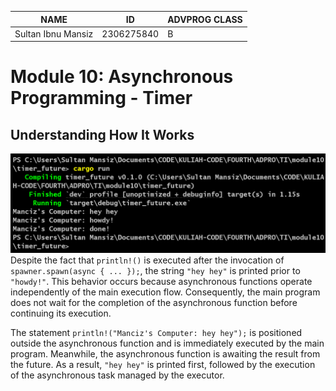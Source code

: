 | NAME               | ID         | ADVPROG CLASS |
| ------------------ | ---------- | ------------- |
| Sultan Ibnu Mansiz | 2306275840 | B             |

# Module 10: Asynchronous Programming - Timer

## Understanding How It Works
![1.2](images/1.2.png)
Despite the fact that `println!()` is executed after the invocation of `spawner.spawn(async { ... });`, the string `"hey hey"` is printed prior to `"howdy!"`. This behavior occurs because asynchronous functions operate independently of the main execution flow. Consequently, the main program does not wait for the completion of the asynchronous function before continuing its execution.

The statement `println!("Manciz's Computer: hey hey");` is positioned outside the asynchronous function and is immediately executed by the main program. Meanwhile, the asynchronous function is awaiting the result from the future. As a result, `"hey hey"` is printed first, followed by the execution of the asynchronous task managed by the executor.


